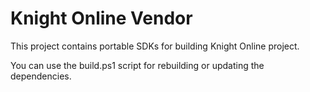 # Knight Online Vendor

This project contains portable SDKs for building Knight Online project.

You can use the build.ps1 script for rebuilding or updating the dependencies.
